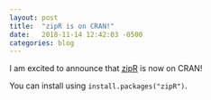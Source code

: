 ```yaml
---
layout: post
title:  "zipR is on CRAN!"
date:   2018-11-14 12:42:03 -0500
categories: blog
---
```


I am excited to announce that <a href="https://cran.r-project.org/web/packages/stylest">zipR</a> is now on CRAN!

You can install using `install.packages("zipR")`.